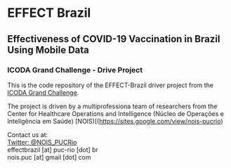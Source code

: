 # EFFECT Brazil
## Effectiveness of COVID-19 Vaccination in Brazil Using Mobile Data

### ICODA Grand Challenge - Drive Project

This is the code repository of the EFFECT-Brazil driver project from the [ICODA Grand Challenge](https://icoda-research.org/project/dp-effect-brazil/).

The project is driven by a multiprofessiona team of researchers from the Center for Healthcare Operations and Intelligence (Núcleo de Operações e Inteligência em Saúde) [NOIS)[(https://sites.google.com/view/nois-pucrio)

Contact us at:   
[Twitter: @NOIS_PUCRio](https://twitter.com/NOIS_PUCRio)  
effectbrazil [at] puc-rio [dot] br  
nois.puc [at] gmail [dot] com
